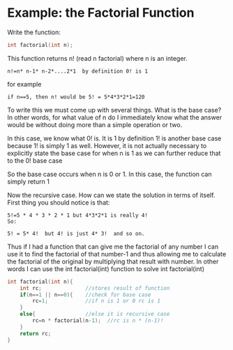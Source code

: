 # Example: the Factorial Function

Write the function:
```c
int factorial(int n);
```
This function returns n! (read n factorial) where n is an integer.
```
n!=n* n-1* n-2*....2*1  by definition 0! is 1
```
for example
```
if n==5, then n! would be 5! = 5*4*3*2*1=120
```

To write this we must come up with several things.   What is the base case?  In other words, for what value of n do I immediately know what the answer would be without doing more than a simple operation or two.

In this case, we know what 0! is.  It is 1 by definition
1! is another base case because 1! is simply 1 as well.  However, it is not actually necessary to explicitly state the base case for when n is 1 as we can further reduce that to the 0! base case

So the base case occurs when n is 0 or 1.  In this case, the function can simply return 1

Now the recursive case.  How can we state the solution in terms of itself.  First thing you should notice is that:
```
5!=5 * 4 * 3 * 2 * 1 but 4*3*2*1 is really 4!
So:

5! = 5* 4!  but 4! is just 4* 3!  and so on.
```

Thus if I had a function that can give me the factorial of any number I can use it to find the factorial of that number-1 and thus allowing me to calculate the factorial of the original by multiplying that result with number.  In other words I can use the int factorial(int) function to solve int factorial(int)
```c
int factorial(int n){
    int rc;              //stores result of function
    if(n==1 || n==0){    //check for base case
        rc=1;            //if n is 1 or 0 rc is 1
    }
    else{                //else it is recursive case
        rc=n * factorial(n-1);  //rc is n * (n-1)!
    }
    return rc;
}
```
